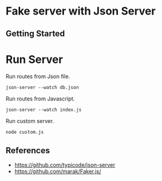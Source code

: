 # Fake server with Json Server

## Getting Started

# Run Server

Run routes from Json file.

```
json-server --watch db.json
```

Run routes from Javascript.

```
json-server --watch index.js
```

Run custom server.

```
node custom.js
```

## References

- https://github.com/typicode/json-server
- https://github.com/marak/Faker.js/